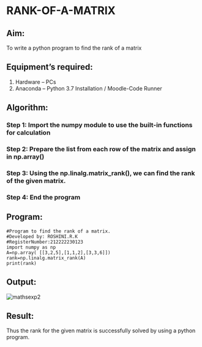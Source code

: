 # RANK-OF-A-MATRIX
## Aim:
To write a python program to find the rank of a matrix
## Equipment’s required:
1. 	Hardware – PCs
2. 	Anaconda – Python 3.7 Installation / Moodle-Code Runner
## Algorithm:
### Step 1: Import the numpy module to use the built-in functions for calculation
### Step 2: Prepare the list from each row of the matrix and assign in np.array()
### Step 3: Using the np.linalg.matrix_rank(), we can find the rank of the given matrix.
### Step 4: End the program
## Program:
```
#Program to find the rank of a matrix.
#Developed by: ROSHINI.R.K
#RegisterNumber:212222230123
import numpy as np
A=np.array( [[3,2,5],[1,1,2],[3,3,6]])
rank=np.linalg.matrix_rank(A)
print(rank)
```
## Output:
![mathsexp2](https://user-images.githubusercontent.com/118956165/226932324-387deae9-e9d4-4b39-bdea-3ee9d6dbfd33.png)

## Result:
Thus the rank for the given matrix is successfully solved by  using a python program.

